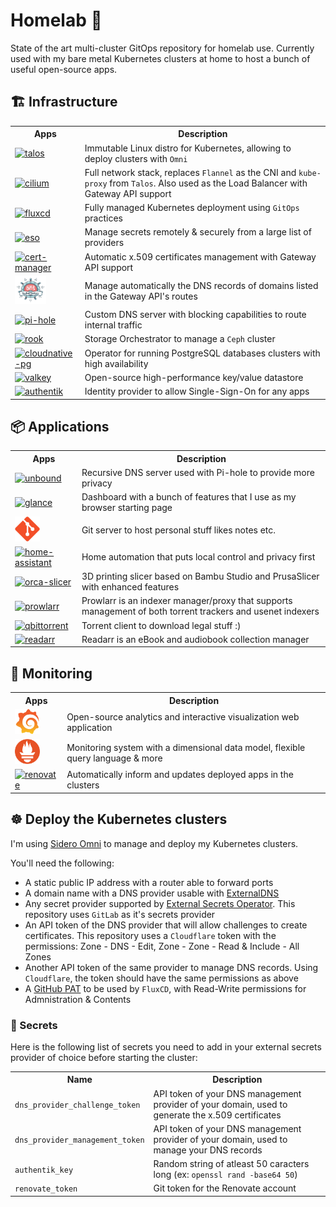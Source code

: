 # Homelab 🏡

State of the art multi-cluster GitOps repository for homelab use. Currently used with my bare metal Kubernetes clusters
at home to host a bunch of useful open-source apps.

## 🏗️ Infrastructure

<table>
  <tr>
    <th>Apps</th>
    <th>Description</th>
  </tr>
  <tr>
    <td><a href="https://talos.dev/" title="Talos" target="_blank"> <img src="https://avatars.githubusercontent.com/u/13804887" alt="talos" width="35" height="35" /></a></td>
    <td>Immutable Linux distro for Kubernetes, allowing to deploy clusters with <code>Omni</code></td>
  </tr>
  <tr>
    <td><a href="https://cilium.io/" title="Cilium" target="_blank"> <img src="https://avatars.githubusercontent.com/u/21054566" alt="cilium" width="40" height="40" /></a></td>
    <td>Full network stack, replaces <code>Flannel</code> as the CNI and <code>kube-proxy</code> from <code>Talos</code>. Also used as the Load Balancer with Gateway API support</td>
  </tr>
  <tr>
    <td><a href="https://fluxcd.io/" title="FluxCD" target="_blank"> <img src="https://avatars.githubusercontent.com/u/52158677" alt="fluxcd" width="50" height="40" /></a></td>
    <td>Fully managed Kubernetes deployment using <code>GitOps</code> practices</td>
  </tr>
  <tr>
    <td><a href="https://external-secrets.io/" title="External Secrets Operator" target="_blank"> <img src="https://avatars.githubusercontent.com/u/68335991" alt="eso" width="35" height="35" /></a></td>
    <td>Manage secrets remotely & securely from a large list of providers</td>
  </tr>
  <tr>
    <td><a href="https://cert-manager.io/" title="Cert-Manager" target="_blank"> <img src="https://avatars.githubusercontent.com/u/39950598" alt="cert-manager" width="40" height="40" /></a></td>
    <td>Automatic x.509 certificates management with Gateway API support</td>
  </tr>
  <tr>
    <td><a href="https://kubernetes-sigs.github.io/external-dns/latest/" title="ExternalDNS" target="_blank"> <img src="https://raw.githubusercontent.com/kubernetes-sigs/external-dns/master/docs/img/external-dns.png" alt="externaldns" width="50" height="45" /></a></td>
    <td>Manage automatically the DNS records of domains listed in the Gateway API's routes</td>
  </tr>
  <tr>
    <td><a href="https://pi-hole.net/" title="Pi-hole" target="_blank"> <img src="https://avatars.githubusercontent.com/u/16827203" alt="pi-hole" width="40" height="40" /></a></td>
    <td>Custom DNS server with blocking capabilities to route internal traffic</td>
  </tr>
  <tr>
    <td><a href="https://rook.io/" title="Rook" target="_blank"> <img src="https://avatars.githubusercontent.com/u/22860722" alt="rook" width="40" height="40" /></a></td>
    <td>Storage Orchestrator to manage a <code>Ceph</code> cluster</td>
  </tr>
  <tr>
    <td><a href="https://cloudnative-pg.io/" title="CloudNativePG" target="_blank"> <img src="https://avatars.githubusercontent.com/u/100373852" alt="cloudnative-pg" width="40" height="40" /></a></td>
    <td>Operator for running PostgreSQL databases clusters with high availability</td>
  </tr>
  <tr>
    <td><a href="https://valkey.io" title="Valkey" target="_blank"> <img src="https://avatars.githubusercontent.com/u/164458127" alt="valkey" width="35" height="35" /></a></td>
    <td>Open-source high-performance key/value datastore</td>
  </tr>
  <tr>
    <td><a href="https://goauthentik.io/" title="Authentik" target="_blank"> <img src="https://avatars.githubusercontent.com/u/82976448" alt="authentik" width="40" height="40" /></a></td>
    <td>Identity provider to allow Single-Sign-On for any apps</td>
  </tr>
</table>

## 📦 Applications

<table>
  <tr>
    <th>Apps</th>
    <th>Description</th>
  </tr>
  <tr>
    <td><a href="https://www.nlnetlabs.nl/projects/unbound/about/" title="Unbound" target="_blank"> <img src="https://netdata.cloud/img/unbound.png" alt="unbound" width="35" height="35" /></a></td>
    <td>Recursive DNS server used with Pi-hole to provide more privacy</td>
  </tr>
  <tr>
    <td><a href="https://github.com/glanceapp/glance" title="Glance" target="_blank"> <img src="https://avatars.githubusercontent.com/u/159397742" alt="glance" width="40" height="40" /></a></td>
    <td>Dashboard with a bunch of features that I use as my browser starting page</td>
  </tr>
  <tr>
    <td><a href="https://git-scm.com/" title="Git" target="_blank"> <img src="https://raw.githubusercontent.com/devicons/devicon/refs/heads/master/icons/git/git-original.svg" alt="git" width="40" height="40" /></a></td>
    <td>Git server to host personal stuff likes notes etc.</td>
  </tr>
  <tr>
    <td><a href="https://www.home-assistant.io/" title="Home Assistant" target="_blank"> <img src="https://avatars.githubusercontent.com/u/13844975" alt="home-assistant" width="35" height="35" /></a></td>
    <td>Home automation that puts local control and privacy first</td>
  </tr>
  <tr>
    <td><a href="https://github.com/SoftFever/OrcaSlicer" title="Orca Slicer" target="_blank"> <img src="https://raw.githubusercontent.com/SoftFever/OrcaSlicer/refs/heads/main/resources/images/OrcaSlicer.ico" alt="orca-slicer" width="40" height="40" /></a></td>
    <td>3D printing slicer based on Bambu Studio and PrusaSlicer with enhanced features</td>
  </tr>
  <tr>
    <td><a href="https://prowlarr.com/" title="Prowlarr" target="_blank"> <img src="https://avatars.githubusercontent.com/u/73049443" alt="prowlarr" width="35" height="35" /></a></td>
    <td>Prowlarr is an indexer manager/proxy that supports management of both torrent trackers and usenet indexers</td>
  </tr>
  <tr>
    <td><a href="https://www.qbittorrent.org/" title="qBittorrent" target="_blank"> <img src="https://avatars.githubusercontent.com/u/2131270" alt="qbittorrent" width="35" height="35" /></a></td>
    <td>Torrent client to download legal stuff :)</td>
  </tr>
  <tr>
    <td><a href="https://readarr.com/" title="Readarr" target="_blank"> <img src="https://avatars.githubusercontent.com/u/57576474" alt="readarr" width="35" height="35" /></a></td>
    <td>Readarr is an eBook and audiobook collection manager</td>
  </tr>
</table>

## 🔭 Monitoring

<table>
  <tr>
    <th>Apps</th>
    <th>Description</th>
  </tr>
  <tr>
    <td><a href="https://grafana.com/" title="Grafana" target="_blank"> <img src="https://raw.githubusercontent.com/devicons/devicon/refs/heads/master/icons/grafana/grafana-original.svg" alt="graphana" width="40" height="40" /></a></td>
    <td>Open-source analytics and interactive visualization web application</td>
  </tr>
  <tr>
    <td><a href="https://prometheus.io/" title="Prometheus" target="_blank"> <img src="https://raw.githubusercontent.com/devicons/devicon/refs/heads/master/icons/prometheus/prometheus-original.svg" alt="prometheus" width="40" height="40" /></a></td>
    <td>Monitoring system with a dimensional data model, flexible query language & more</td>
  </tr>
  <tr>
    <td><a href="https://docs.mend.io/renovate/latest/" title="Renovate" target="_blank"> <img src="https://avatars.githubusercontent.com/u/38656520" alt="renovate" width="35" height="35" /></a></td>
    <td>Automatically inform and updates deployed apps in the clusters</td>
  </tr>
</table>

## ☸️ Deploy the Kubernetes clusters

I'm using [Sidero Omni](https://github.com/siderolabs/omni) to manage and deploy my Kubernetes clusters.

You'll need the following:

- A static public IP address with a router able to forward ports
- A domain name with a DNS provider usable with [ExternalDNS](https://kubernetes-sigs.github.io/external-dns/latest/#the-latest-release)
- Any secret provider supported by [External Secrets Operator](https://external-secrets.io/). This repository uses `GitLab` as it's secrets provider
- An API token of the DNS provider that will allow challenges to create certificates. This repository uses a `Cloudflare` token with the permissions: Zone - DNS - Edit, Zone - Zone - Read & Include - All Zones
- Another API token of the same provider to manage DNS records. Using `Cloudflare`, the token should have the same
permissions as above
- A [GitHub PAT](https://github.com/settings/personal-access-tokens) to be used by `FluxCD`, with Read-Write permissions
for Admnistration & Contents

### 🔑 Secrets

Here is the following list of secrets you need to add in your external secrets provider of choice before starting the
cluster:

<table>
  <tr>
    <th>Name</th>
    <th>Description</th>
  </tr>
  <tr>
    <td><code>dns_provider_challenge_token</code></td>
    <td>API token of your DNS management provider of your domain, used to generate the x.509 certificates</td>
  </tr>
  <tr>
    <td><code>dns_provider_management_token</code></td>
    <td>API token of your DNS management provider of your domain, used to manage your DNS records</td>
  </tr>
  <tr>
    <td><code>authentik_key</code></td>
    <td>Random string of atleast 50 caracters long (ex: <code>openssl rand -base64 50</code>)</td>
  </tr>
  <tr>
    <td><code>renovate_token</code></td>
    <td>Git token for the Renovate account</td>
  </tr>
</table>
